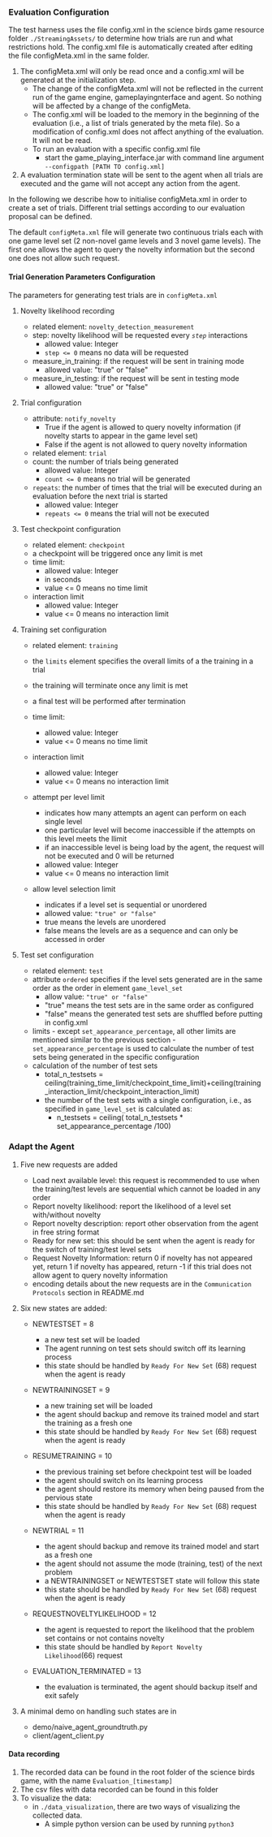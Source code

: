 ### Evaluation Configuration 
The test harness uses the file config.xml in the science birds game resource folder <code>./StreamingAssets/</code> to determine how trials are run and what restrictions hold. The config.xml file is automatically created after editing the file configMeta.xml in the same folder.

1. The configMeta.xml will only be read once and a config.xml will be generated at the initialization step.
    - The change of the configMeta.xml will not be reflected in the current run of the game engine, gameplayingnterface and agent. So nothing will be affected by a change of the configMeta.
    - The config.xml will be loaded to the memory in the beginning of the evaluation (i.e., a list of trials generated by the meta file). So a modification of config.xml does not affect anything of the evaluation. It will not be read.
    - To run an evaluation with a specific config.xml file
        - start the game_playing_interface.jar with command line argument <code>--configpath [PATH TO config.xml]</code>
2. A evaluation termination state will be sent to the agent when all trials are executed and the game will not accept any action from the agent.

In the following we describe how to initialise configMeta.xml in order to create a set of trials. Different trial settings according to our evaluation proposal can be defined.

The default <code>configMeta.xml</code> file will generate two continuous trials each with one game level set (2 non-novel game levels and 3 novel game levels). The first one allows the agent to query the novelty information but the second one does not allow such request.   

#### Trial Generation Parameters Configuration
The parameters for generating test trials are in <code>configMeta.xml</code>

1. Novelty likelihood recording
    - related element: <code>novelty_detection_measurement</code>
    - step: novelty likelihood will be requested every <code>$step$</code> interactions
        - allowed value: Integer
        - <code>step <= 0</code> means no data will be requested 
    - measure_in_training: if the request will be sent in training mode
        - allowed value: "true" or "false"
    - measure_in_testing: if the request will be sent in testing mode
        - allowed value: "true" or "false"
    
2. Trial configuration
    - attribute: <code>notify_novelty</code>
        - True if the agent is allowed to query novelty information (if novelty starts to appear in the game level set)
        - False if the agent is not allowed to query novelty information
    - related element: <code>trial</code>
    - count: the number of trials being generated
        - allowed value: Integer
        - <code>count <= 0</code> means no trial will be generated
    - <code>repeats</code>: the number of times that the trial will be executed during an evaluation before the next trial is started
        - allowed value: Integer
        - <code>repeats <= 0</code> means the trial will not be executed

3. Test checkpoint configuration
    - related element: <code>checkpoint</code>    
    - a checkpoint will be triggered once any limit is met 
    - time limit:
        - allowed value: Integer
        - in seconds
        - value <= 0 means no time limit
     - interaction limit
         - allowed value: Integer
         - value <= 0 means no interaction limit

 4. Training set configuration
     - related element: <code>training</code>
     -  the <code>limits</code> element specifies the overall limits of a the training in a trial
     -  the training will terminate once any limit is met
     - a final test will be performed after termination

     - time limit:
        - allowed value: Integer
        - value <= 0 means no time limit
     - interaction limit
         - allowed value: Integer
         - value <= 0 means no interaction limit
    - attempt per level limit
         - indicates how many attempts an agent can perform on each single level
         - one particular level will become inaccessible if the attempts on this level meets the llimit  
         - if an inaccessible level is being load by the agent, the request will not be executed and 0 will be returned
         - allowed value: Integer
         - value <= 0 means no interaction limit        
    - allow level selection limit
         - indicates if a level set is sequential or unordered
         - allowed value: <code>"true" or "false"</code>
         - true means the levels are unordered
         - false means the levels are as a sequence and can only be accessed in order

5. Test set configuration
      - related element: <code>test</code>
      - attribute <code>ordered</code> specifies if the level sets generated are in the same order as the order in element <code>game_level_set</code>
          - allow value:  <code>"true" or "false"</code>
          - "true" means the test sets are in the same order as configured
          - "false" means the generated test sets are shuffled before putting in config.xml
      - limits
            - except <code>set_appearance_percentage</code>, all other limits are mentioned similar to the previous section
            - <code>set_appearance_percentage</code> is used to calculate the number of test sets being generated in the specific configuration
      - calculation of the number of test sets
          - total_n_testsets = ceiling(training_time_limit/checkpoint_time_limit)+ceiling(training_interaction_limit/checkpoint_interaction_limit)
           - the number of the test sets with a single configuration, i.e., as specified in <code>game_level_set</code> is calculated as:
               - n_testsets = ceiling( total_n_testsets *  set_appearance_percentage /100)
           
                          
### Adapt the Agent
1. Five new requests are added
    - Load next available level: this request is recommended to use when the training/test levels are sequential which cannot be loaded in any order 
    - Report novelty likelihood: report the likelihood of a level set with/without novelty
    - Report novelty description: report other observation from the agent in free string format
    - Ready for new set: this should be sent when the agent is ready for the switch of training/test level sets  
    - Request Novelty Information: return 0 if novelty has not appeared yet, return 1 if novelty has appeared, return -1 if this trial does not allow agent to query novelty information
    - encoding details about the new requests are in the <code>Communication Protocols</code> section in README.md
2. Six new states are added:
    - NEWTESTSET = 8
        - a new test set will be loaded 
        - The agent running on test sets should switch off its learning process 
        - this state should be handled by <code>Ready For New Set</code> (68) request when the agent is ready
    - NEWTRAININGSET = 9
        - a new training set will be loaded
        - the agent should backup and remove its trained model and start the training as a fresh one 
        - this state should be handled by <code>Ready For New Set</code> (68) request when the agent is ready
    - RESUMETRAINING = 10
        - the previous training set before checkpoint test will be loaded
        - the agent should switch on its learning process
        - the agent should restore its memory when being paused from the pervious state 
        - this state should be handled by <code>Ready For New Set</code> (68) request when the agent is ready
    - NEWTRIAL = 11
        - the agent should backup and remove its trained model and start as a fresh one
        - the agent should not assume the mode (training, test) of the next problem
        - a NEWTRAININGSET or NEWTESTSET state will follow this state
        - this state should be handled by <code>Ready For New Set</code> (68) request when the agent is ready
    - REQUESTNOVELTYLIKELIHOOD = 12
        - the agent is requested to report the likelihood that the problem set contains or not contains novelty
        - this state should be handled by <code>Report Novelty Likelihood</code>(66) request
        
    - EVALUATION_TERMINATED = 13
        - the evaluation is terminated, the agent should backup itself and exit safely
        
 3. A minimal demo on handling such states are in
       - demo/naive_agent_groundtruth.py 
       - client/agent_client.py

#### Data recording
1. The recorded data can be found in the root folder of the science birds game, with the name <code>Evaluation_[timestamp]</code>
2. The csv files with data recorded can be found in this folder
3. To visualize the data:
    - in <code>./data_visualization</code>, there are two ways of visualizing the collected data. 
        - A simple python version can be used by running <code>python3  </code>
